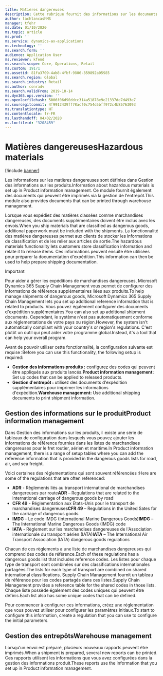```yaml
---
title: Matières dangereuses
description: Cette rubrique fournit des informations sur les documents relatifs aux matières dangereuses et les informations stockées dans votre environnement.
author: lachlancashMS
manager: tfehr
ms.date: 01/10/2020
ms.topic: article
ms.prod: ''
ms.service: dynamics-ax-applications
ms.technology: ''
ms.search.form: ''
audience: Application User
ms.reviewer: kfend
ms.search.scope: Core, Operations, Retail
ms.custom: 19171
ms.assetid: 81fa3709-4ab8-4fbf-9806-359892a05985
ms.search.region: Global
ms.search.industry: Retail
ms.author: conradv
ms.search.validFrom: 2019-10-14
ms.dyn365.ops.version: ''
ms.openlocfilehash: 5006f06d90ddcc314a51878e9e21337de7d493e7
ms.sourcegitcommit: 4f9912439ff78acf0c754d5bff972c4b85763093
ms.translationtype: HT
ms.contentlocale: fr-FR
ms.lasthandoff: 04/02/2020
ms.locfileid: "3208459"
---
```

# <a name="hazardous-materials"></a><span data-ttu-id="7d626-103">Matières dangereuses</span><span class="sxs-lookup"><span data-stu-id="7d626-103">Hazardous materials</span></span>

[!include [banner](../includes/banner.md)]

<span data-ttu-id="7d626-104">Les informations sur les matières dangereuses sont définies dans Gestion des informations sur les produits.</span><span class="sxs-lookup"><span data-stu-id="7d626-104">Information about hazardous materials is set up in Product information management.</span></span> <span data-ttu-id="7d626-105">Ce module fournit également des documents qui peuvent être imprimés via la gestion de l'entrepôt.</span><span class="sxs-lookup"><span data-stu-id="7d626-105">This module also provides documents that can be printed through warehouse management.</span></span>

<span data-ttu-id="7d626-106">Lorsque vous expédiez des matières classées comme marchandises dangereuses, des documents supplémentaires doivent être inclus avec les envois.</span><span class="sxs-lookup"><span data-stu-id="7d626-106">When you ship materials that are classified as dangerous goods, additional paperwork must be included with the shipments.</span></span> <span data-ttu-id="7d626-107">La fonctionnalité des matières dangereuses permet aux clients de stocker les informations de classification et de les relier aux articles de sortie.</span><span class="sxs-lookup"><span data-stu-id="7d626-107">The hazardous materials functionality lets customers store classification information and relate it to release items.</span></span> <span data-ttu-id="7d626-108">Ces informations peuvent ensuite être utilisées pour préparer la documentation d'expédition.</span><span class="sxs-lookup"><span data-stu-id="7d626-108">This information can then be used to help prepare shipping documentation.</span></span>

> [!IMPORTANT]
> <span data-ttu-id="7d626-109">Pour aider à gérer les expéditions de marchandises dangereuses, Microsoft Dynamics 365 Supply Chain Management vous permet de configurer des informations de référence supplémentaires liées aux produits.</span><span class="sxs-lookup"><span data-stu-id="7d626-109">To help manage shipments of dangerous goods, Microsoft Dynamics 365 Supply Chain Management lets you set up additional reference information that is related to products.</span></span> <span data-ttu-id="7d626-110">Vous pouvez également configurer des documents d'expédition supplémentaires.</span><span class="sxs-lookup"><span data-stu-id="7d626-110">You can also set up additional shipment documents.</span></span> <span data-ttu-id="7d626-111">Cependant, le système n'est pas automatiquement conforme aux réglementations de votre pays ou région.</span><span class="sxs-lookup"><span data-stu-id="7d626-111">However, the system isn't automatically compliant with your country's or region's regulations.</span></span> <span data-ttu-id="7d626-112">C'est plutôt un outil qui peut aider votre programme global.</span><span class="sxs-lookup"><span data-stu-id="7d626-112">Instead, it's a tool that can help your overall program.</span></span>

<span data-ttu-id="7d626-113">Avant de pouvoir utiliser cette fonctionnalité, la configuration suivante est requise :</span><span class="sxs-lookup"><span data-stu-id="7d626-113">Before you can use this functionality, the following setup is required:</span></span>

- <span data-ttu-id="7d626-114">**Gestion des informations produits :** configurez des codes qui peuvent être appliqués aux produits lancés.</span><span class="sxs-lookup"><span data-stu-id="7d626-114">**Product information management:** Set up codes that can be applied to released products.</span></span>
- <span data-ttu-id="7d626-115">**Gestion d'entrepôt :** utilisez des documents d'expédition supplémentaires pour imprimer les informations d'expédition.</span><span class="sxs-lookup"><span data-stu-id="7d626-115">**Warehouse management:** Use additional shipping documents to print shipment information.</span></span>

## <a name="product-information-management"></a><span data-ttu-id="7d626-116">Gestion des informations sur le produit</span><span class="sxs-lookup"><span data-stu-id="7d626-116">Product information management</span></span>

<span data-ttu-id="7d626-117">Dans Gestion des informations sur les produits, il existe une série de tableaux de configuration dans lesquels vous pouvez ajouter les informations de référence fournies dans les listes de marchandises dangereuses pour le fret routier, aérien et maritime.</span><span class="sxs-lookup"><span data-stu-id="7d626-117">In Product information management, there is a range of setup tables where you can add the reference information that is provided in the dangerous goods lists for road, air, and sea freight.</span></span>

<span data-ttu-id="7d626-118">Voici certaines des réglementations qui sont souvent référencées :</span><span class="sxs-lookup"><span data-stu-id="7d626-118">Here are some of the regulations that are often referenced:</span></span>

- <span data-ttu-id="7d626-119">**ADR** - Règlements liés au transport international de marchandises dangereuses par route</span><span class="sxs-lookup"><span data-stu-id="7d626-119">**ADR** – Regulations that are related to the international carriage of dangerous goods by road</span></span>
- <span data-ttu-id="7d626-120">**CFR 49** - Réglementation aux États-Unis pour le transport de marchandises dangereuses</span><span class="sxs-lookup"><span data-stu-id="7d626-120">**CFR 49** – Regulations in the United Sates for the carriage of dangerous goods</span></span>
- <span data-ttu-id="7d626-121">**IMDG** - Le code IMDG (International Marine Dangerous Goods)</span><span class="sxs-lookup"><span data-stu-id="7d626-121">**IMDG** – The International Marine Dangerous Goods (IMDG) code</span></span>
- <span data-ttu-id="7d626-122">**IATA** - Règlement sur les marchandises dangereuses de l'Association internationale du transport aérien (IATA)</span><span class="sxs-lookup"><span data-stu-id="7d626-122">**IATA** – The International Air Transport Association (IATA) dangerous goods regulations</span></span>

<span data-ttu-id="7d626-123">Chacun de ces règlements a une liste de marchandises dangereuses qui comprend des codes de référence.</span><span class="sxs-lookup"><span data-stu-id="7d626-123">Each of these regulations has a dangerous goods list that includes reference codes.</span></span> <span data-ttu-id="7d626-124">Les listes pour chaque type de transport sont combinées sur des classifications internationales partagées.</span><span class="sxs-lookup"><span data-stu-id="7d626-124">The lists for each type of transport are combined on shared international classifications.</span></span> <span data-ttu-id="7d626-125">Supply Chain Management fournit un tableau de référence pour les codes partagés dans ces listes.</span><span class="sxs-lookup"><span data-stu-id="7d626-125">Supply Chain Management provides a reference table for the shared codes in those lists.</span></span> <span data-ttu-id="7d626-126">Chaque liste possède également des codes uniques qui peuvent être définis.</span><span class="sxs-lookup"><span data-stu-id="7d626-126">Each list also has some unique codes that can be defined.</span></span>

<span data-ttu-id="7d626-127">Pour commencer à configurer ces informations, créez une réglementation que vous pouvez utiliser pour configurer les paramètres initiaux.</span><span class="sxs-lookup"><span data-stu-id="7d626-127">To start to configure this information, create a regulation that you can use to configure the initial parameters.</span></span>

## <a name="warehouse-management"></a><span data-ttu-id="7d626-128">Gestion des entrepôts</span><span class="sxs-lookup"><span data-stu-id="7d626-128">Warehouse management</span></span>

<span data-ttu-id="7d626-129">Lorsqu'un envoi est préparé, plusieurs nouveaux rapports peuvent être imprimés.</span><span class="sxs-lookup"><span data-stu-id="7d626-129">When a shipment is prepared, several new reports can be printed.</span></span> <span data-ttu-id="7d626-130">Ces rapports utilisent les informations que vous avez configurées dans la gestion des informations produit.</span><span class="sxs-lookup"><span data-stu-id="7d626-130">These reports use the information that you set up in Product information management.</span></span>
